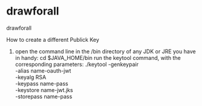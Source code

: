 # drawforall
drawforall

How to create a different Publick Key
1. open the command line in the /bin directory of any JDK or JRE you have in handy:
cd $JAVA_HOME/bin
run the keytool command, with the corresponding parameters:
./keytool -genkeypair \
  -alias name-oauth-jwt \
  -keyalg RSA \
  -keypass name-pass \
  -keystore name-jwt.jks \
  -storepass name-pass
